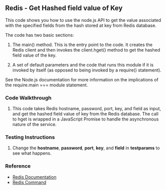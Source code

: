 ## Redis - Get Hashed field value of Key

This code shows you how to use the node.js API to get the value associated with the specified fields from the hash stored at key from Redis database. 

The code has two basic sections:

1. The main() method. This is the entry point to the code. It creates the Redis client and then invokes the client.hget() method to get the hashed field value of the key.

2. A set of default parameters and the code that runs this module if it is invoked by itself (as opposed to being invoked by a require() statement).

See the Node.js documentation for more information on the implications of the require.main === module statement.

### Code Walkthrough
1. This code takes Redis hostname, password, port, key, and field as input, and get the hashed field value of key from the Redis database. The call to hget is wrapped in a JavaScript Promise to handle the asynchronous nature of the service.

### Testing Instructions
1. Change the **hostname**, **password**, **port**, **key**, and **field** in **testparams** to see what happens.

### Reference
* [Redis Documentation](https://redis.io/)
* [Redis Command](https://redis.io/commands/)